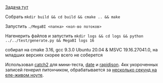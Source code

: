 

[Задача тут](https://github.com/xm-repo/fusion/blob/master/vacancy_server_cpp_task_LOGS_Fusion%20Core.pdf)


Собрать ```mkdir build && cd build && cmake .. && make```  

Запустить ```./MegaBI <папка> <кол-во потоков>```  

Нагенерить файлов и запустить  ```mkdir logs && cd logs && python ../../test/generate.py && MegaBI logs 16```


собирал на cmake 3.16, gcc 9.3.0 Ubuntu 20.04 & MSVC 19.16.27041.0, на младших версиях скорее всего не соберется


Использовал [catch2](https://github.com/catchorg/Catch2) для мини-теста, [date](https://github.com/HowardHinnant/date) и [rapidjson](https://github.com/Tencent/rapidjson).
4кк укороченных записей генерил питончиком, обрабатывается за [несколько секунд на еле-живом ноуте](https://github.com/xm-repo/fusion/blob/master/perf.svg).
